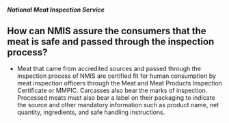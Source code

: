 ##### National Meat Inspection Service

## How can NMIS assure the consumers that the meat is safe and passed through the inspection process?


 - Meat that came from accredited sources and passed through the inspection process of NMIS are certified fit for human consumption by meat inspection officers through the Meat and Meat Products Inspection Certificate or MMPIC. Carcasses also bear the marks of inspection. Processed meats must also bear a label on their packaging to indicate the source and other mandatory information such as product name, net quantity, ingredients, and safe handling instructions.
